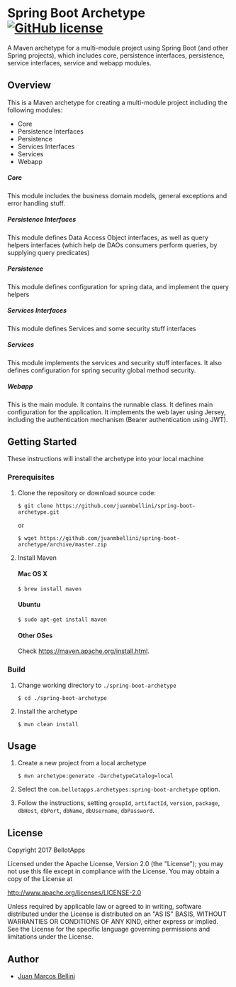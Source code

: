 # Spring Boot Archetype [![GitHub license](https://img.shields.io/badge/license-Apache%20License%202.0-blue.svg?style=flat)](http://www.apache.org/licenses/LICENSE-2.0)

A Maven archetype for a multi-module project using Spring Boot (and other Spring projects), 
which includes core, persistence interfaces, persistence, service interfaces, service and webapp modules.

## Overview
This is a Maven archetype for creating a multi-module project including the following modules:


* Core
* Persistence Interfaces
* Persistence
* Services Interfaces
* Services
* Webapp

##### Core
This module includes the business domain models, general exceptions and error handling stuff.

##### Persistence Interfaces
This module defines Data Access Object interfaces, as well as query helpers interfaces 
(which help de DAOs consumers perform queries, by supplying query predicates)

##### Persistence
This module defines configuration for spring data, and implement the query helpers

##### Services Interfaces
This module defines Services and some security stuff interfaces

##### Services
This module implements the services and security stuff interfaces.
It also defines configuration for spring security global method security.

##### Webapp
This is the main module. It contains the runnable class.
It defines main configuration for the application.
It implements the web layer using Jersey, including the authentication mechanism (Bearer authentication using JWT).


## Getting Started

These instructions will install the archetype into your local machine

### Prerequisites

1. Clone the repository or download source code:

	```
	$ git clone https://github.com/juanmbellini/spring-boot-archetype.git
	```
	or
	
	```
	$ wget https://github.com/juanmbellini/spring-boot-archetype/archive/master.zip
	```

2. Install Maven

	#### Mac OS X
	```
	$ brew install maven
	```
	
	#### Ubuntu
	```
	$ sudo apt-get install maven
	```
	
	#### Other OSes
	Check https://maven.apache.org/install.html.
	

### Build

1. Change working directory to ```./spring-boot-archetype```

	```
	$ cd ./spring-boot-archetype
	```
	
2. Install the archetype

	```
	$ mvn clean install
	```

## Usage

1. Create a new project from a local archetype

	```
	$ mvn archetype:generate -DarchetypeCatalog=local
	```

2. Select the ```com.bellotapps.archetypes:spring-boot-archetype``` option.

3.	Follow the instructions, setting ```groupId```, ```artifactId```, ```version```,  ```package```, 
```dbHost```, ```dbPort```, ```dbName```, ```dbUsername```, ```dbPassword```.

## License

Copyright 2017 BellotApps

Licensed under the Apache License, Version 2.0 (the "License");
you may not use this file except in compliance with the License.
You may obtain a copy of the License at

   http://www.apache.org/licenses/LICENSE-2.0

Unless required by applicable law or agreed to in writing, software
distributed under the License is distributed on an "AS IS" BASIS,
WITHOUT WARRANTIES OR CONDITIONS OF ANY KIND, either express or implied.
See the License for the specific language governing permissions and
limitations under the License.

## Author
* [Juan Marcos Bellini](https://github.com/juanmbellini)